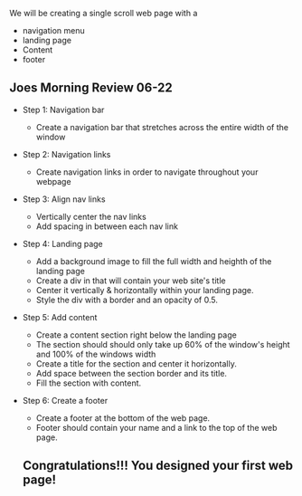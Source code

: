 We will be creating a single scroll web page with a

- navigation menu
- landing page
- Content
- footer

## Joes Morning Review 06-22

- Step 1: Navigation bar
  - Create a navigation bar that stretches across the entire width of the window
- Step 2: Navigation links
  - Create navigation links in order to navigate throughout your webpage
- Step 3: Align nav links
  - Vertically center the nav links
  - Add spacing in between each nav link
- Step 4: Landing page
  - Add a background image to fill the full width and heighth of the landing page
  - Create a div in that will contain your web site's title
  - Center it vertically & horizontally within your landing page.
  - Style the div with a border and an opacity of 0.5.
- Step 5: Add content
  - Create a content section right below the landing page
  - The section should should only take up 60% of the window's height and 100% of the windows width
  - Create a title for the section and center it horizontally.
  - Add space between the section border and its title.
  - Fill the section with content.
- Step 6: Create a footer

  - Create a footer at the bottom of the web page.
  - Footer should contain your name and a link to the top of the web page.

  ## Congratulations!!! You designed your first web page!
